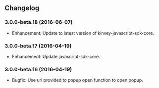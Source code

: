 ## Changelog
### 3.0.0-beta.18 (2016-06-07)
* Enhancement: Update to latest version of kinvey-javascript-sdk-core.

### 3.0.0-beta.17 (2016-04-19)
* Enhancement: Update javascript-sdk-core.

### 3.0.0-beta.16 (2016-04-19)
* Bugfix: Use url provided to popup open function to open popup.
